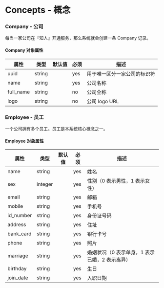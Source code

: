 # Concepts - 概念

### Company - 公司

每当一家公司在『知人』开通服务，那么系统就会创建一条 Company 记录。

#### Company 对象属性

属性      | 类型   | 默认值 | 必须 | 描述
----------|--------|--------|------|------------------------------|
uuid      | string |        | yes  | 用于唯一区分一家公司的标识符
name      | string |        | yes  | 公司名称
full_name | string |        | no   | 公司全称
logo      | string |        | no   | 公司 logo URL

### Employee - 员工

一个公司拥有多个员工。员工是本系统核心概念之一。

#### Employee 对象属性

属性      | 类型    | 默认值 | 必须 | 描述
----------|---------|--------|------|------------------------------------------------|
name      | string  |        | yes  | 姓名
sex       | integer |        | yes  | 性别（0 表示男性，1 表示女性）
email     | string  |        | yes  | 邮箱
mobile    | string  |        | yes  | 手机号
id_number | string  |        | yes  | 身份证号码
address   | string  |        | yes  | 住址
bank_card | string  |        | yes  | 银行卡号
phone     | string  |        | yes  | 照片
marriage  | string  |        | yes  | 婚姻状况（0 表示单身，1 表示已婚，2 表示离异）
birthday  | string  |        | yes  | 生日
join_date | string  |        | yes  | 入职日期

